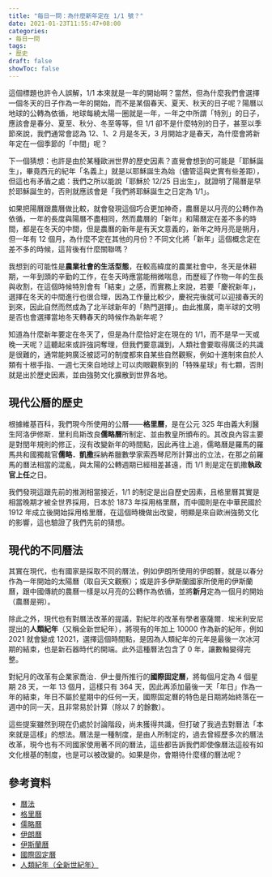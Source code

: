 ```yaml
---
title: "每日一問：為什麼新年定在 1/1 號？"
date: 2021-01-23T11:55:47+08:00
categories:
- 每日一問
tags:
- 歷史
draft: false
showToc: false
---
```


這個標題也許令人誤解，1/1 本來就是一年的開始啊？當然，但為什麼我們會選擇一個冬天的日子作為一年的開始，而不是某個春天、夏天、秋天的日子呢？陽曆以地球的公轉為依循，地球每繞太陽一圈就是一年，一年之中所謂「特別」的日子，應該會是春分、夏至、秋分、冬至等等，但 1/1 卻不是什麼特別的日子，甚至以季節來說，我們通常會認為 12、1、2 月是冬天，3 月開始才是春天，為什麼會將新年定在一個季節的「中間」呢？

下一個猜想：也許是由於某種歐洲世界的歷史因素？直覺會想到的可能是「耶穌誕生」，畢竟西元的紀年「名義上」就是以耶穌誕生為始（儘管這與史實有些差距），但這也有矛盾之處：我們之所以能說「耶穌於 12/25 日出生」，就證明了陽曆是早於耶穌誕生的，否則就應該會是「我們將耶穌誕生之日定為 1/1」。

如果把陽曆跟農曆做比較，就會發現這個巧合更加神奇，農曆是以月亮的公轉作為依循，一年的長度與陽曆不盡相同，然而農曆的「新年」和陽曆定在差不多的時間，都是在冬天的中間，但是農曆的新年是有天文意義的，新年之時月亮是朔月，但一年有 12 個月，為什麼不定在其他的月份？不同文化將「新年」這個概念定在差不多的時候，這背後有什麼關聯嗎？

我想到的可能性是**農業社會的生活型態**，在較高緯度的農業社會中，冬天是休耕期，一年到頭的辛勤的工作，在冬天時應當能稍微喘息，而歷經了作物一年的生長與收割，在這個時候特別會有「結束」之感，而實務上來說，若要「慶祝新年」，選擇在冬天的中間進行也很合理，因為工作量比較少，慶祝完後就可以迎接春天的到來，因此自然而然成為了北半球新年的「熱門選擇」。由此推廣，南半球的文明是否也會選擇當地冬天轉春天的時候作為新年呢？

知道為什麼新年要定在冬天了，但是為什麼恰好定在現在的 1/1，而不是早一天或晚一天呢？這聽起來或許強詞奪理，但我們要意識到，人類社會要取得廣泛的共識是很難的，通常能夠廣泛被認可的制度都來自某些自然觀察，例如十進制來自於人類有十根手指、一週七天來自地球上可以肉眼觀察到的「特殊星球」有七顆，否則就是出於歷史因素，並由強勢文化擴散到世界各地。

## 現代公曆的歷史

根據維基百科，我們現今所使用的公曆——**格里曆**，是在公元 325 年由義大利醫生阿洛伊修斯．里利烏斯改良**儒略曆**所制定、並由教皇所頒布的。其改良內容主要是對閏年規則的修正，沒有改變新年的時間點，因此再往上追，儒略曆是羅馬的羅馬共和國獨裁官**儒略．凱撒**採納希臘數學家索西琴尼所計算出的立法，在那之前羅馬的曆法相當的混亂，與太陽的公轉週期已經相差甚遠，而 1/1 則是定在凱撒**執政官上任**之日。

我們發現這跟先前的推測相當接近，1/1 的制定是出自歷史因素，且格里曆其實是相當晚期才被全世界採用，日本於 1873 年採用格里曆，而中國則是在中華民國於 1912 年成立後開始採用格里曆，在這個時機做出改變，明顯是來自歐洲強勢文化的影響，這也驗證了我們先前的猜想。

## 現代的不同曆法

其實在現代，也有國家是採取不同的曆法，例如伊朗所使用的伊朗曆，就是以春分作為一年開始的太陽曆（取自天文觀察）；或是許多伊斯蘭國家所使用的伊斯蘭曆，跟中國傳統的農曆一樣是以月亮的公轉作為依循，並將**新月**定為一個月的開始（農曆是朔）。

除此之外，現代也有對曆法改革的提議，對紀年的改革有學者塞薩爾．埃米利安尼提出的**人類紀年**（又稱全新世紀年），將現有的年加上 10000 作為新的紀年，例如 2021 就會變成 12021，選擇這個時間點，是因為人類紀年的元年是最後一次冰河期的結束，也是新石器時代的開端。此外這種曆法包含了 0 年，讓數軸變得完整。

對紀月的改革有企業家喬治．伊士曼所推行的**國際固定曆**，將每個月定為 4 個星期 28 天，一年 13 個月，這樣只有 364 天，因此再添加最後一天「年日」作為一年的結束，年日不屬於星期中的任何一天，國際固定曆的特色是日期將始終落在一週中的同一天，且非常易於計算（除以 7 的餘數）。 

這些提案雖然到現在仍處於討論階段，尚未獲得共識，但打破了我過去對曆法「本來就是這樣」的想法。曆法是一種制度，是由人所制定的，過去曾經歷多次的曆法改革，現今也有不同國家使用著不同的曆法，這些都告訴我們即使像曆法這般有如文化根基的制度，也是可以被改變的。如果是你，會期待什麼樣的曆法呢？

## 參考資料

- [曆法](https://zh.wikipedia.org/wiki/历法)
- [格里曆](https://zh.wikipedia.org/wiki/格里曆)
- [儒略曆](https://zh.wikipedia.org/wiki/%E5%84%92%E7%95%A5%E6%9B%86)
- [伊朗曆](https://zh.wikipedia.org/wiki/%E4%BC%8A%E6%9C%97%E6%9B%86)
- [伊斯蘭曆](https://zh.wikipedia.org/wiki/%E4%BC%8A%E6%96%AF%E5%85%B0%E5%8E%86)
- [國際固定曆](https://zh.wikipedia.org/wiki/%E5%9C%8B%E9%9A%9B%E5%9B%BA%E5%AE%9A%E6%9B%86)
- [人類紀年（全新世紀年）](https://zh.wikipedia.org/wiki/%E5%85%A8%E6%96%B0%E4%B8%96%E7%B4%80%E5%B9%B4)